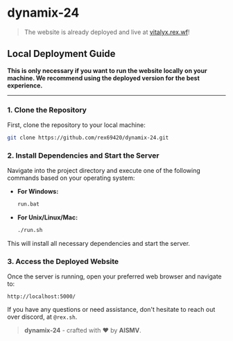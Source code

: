 # dynamix-24

> The website is already deployed and live at [vitalyx.rex.wf](https://vitalyx.rex.wf/)!

## Local Deployment Guide

**This is only necessary if you want to run the website locally on your machine. We recommend using the deployed version for the best experience.**

---

### 1. Clone the Repository

First, clone the repository to your local machine:

```bash
git clone https://github.com/rex69420/dynamix-24.git
```

### 2. Install Dependencies and Start the Server

Navigate into the project directory and execute one of the following commands based on your operating system:

- **For Windows:**
  ```bash
  run.bat
  ```

- **For Unix/Linux/Mac:**
  ```bash
  ./run.sh
  ```

This will install all necessary dependencies and start the server.

### 3. Access the Deployed Website

Once the server is running, open your preferred web browser and navigate to:

```
http://localhost:5000/
```

If you have any questions or need assistance, don't hesitate to reach out over discord, at `@rex.sh`.

> **dynamix-24** - crafted with ♥ by **AISMV**.
